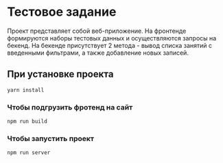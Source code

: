 # Тестовое задание

Проект представляет собой веб-приложение. На фронтенде формируются наборы тестовых данных и осуществляются запросы на бекенд.
На бекенде присутствует 2 метода - вывод списка занятий с введенными фильтрами, а также добавление новых записей.

## При установке проекта
```
yarn install
```

### Чтобы подгрузить фротенд на сайт
```
npm run build
```

### Чтобы запустить проект
```
npm run server
```

